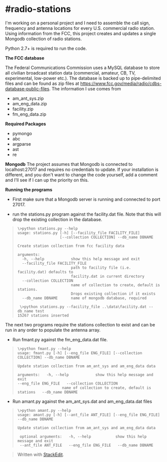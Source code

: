 #radio-stations
===============


I'm working on a personal project and I need to assemble the call sign, frequency and antenna locations for every U.S. commercial radio station. Using information from the FCC, this project creates and updates a single Mongodb collection of radio stations.

Python 2.7+ is required to run the code.

**The FCC database**

The Federal Communications Commission uses a MySQL database to store all civilian broadcast station data (commercial, amateur, CB, TV, experimental, low-power etc.). The database is backed up to pipe-delimited files and can be found as zip files at https://www.fcc.gov/media/radio/cdbs-database-public-files. The information I use comes from

 - am_ant_sys.zip
 - am_eng_data.zip
 - facility.zip
 - fm_eng_data.zip

**Required Packages**

 - pymongo
 - abc
 - argparse
 - ast
 - re

**Mongodb**
The project assumes that Mongodb is connected to localhost:27017 and requires no credentials to update. If your installation is different, and you don't want to change the code yourself, add a comment and I'll see if I can up the priority on this.

**Running the programs**

 - First make sure that a Mongodb server is running and connected to
   port 27017.
   
 - run the stations.py program against the facility.dat file. Note that this will drop the existing collection in the database.

>     \>python stations.py --help
>     usage: stations.py [-h] [--facility_file FACILITY_FILE]
>                        [--collection COLLECTION] --db_name DBNAME
>     
>     Create station collection from fcc facility data
>     
>     arguments:
>       -h, --help            show this help message and exit
>       --facility_file FACILITY_FILE
>                             path to facility file (i.e. facility.dat) defaults to
>                             facility.dat in current directory
>       --collection COLLECTION
>                             name of collection to create, default is stations.
>                             Drops existing collection if it exists
>       --db_name DBNAME      name of mongodb database, required
>      
>      \>python stations.py --facility_file ..\data\facility.dat --db_name test
>     15267 stations inserted

The next two programs require the stations collection to exist and can be run in any order to populate the antenna array.

 - Run fmant.py against the fm_eng_data.dat file.
 

>     \>python fmant.py --help 
>     usage: fmant.py [-h] [--eng_file ENG_FILE] [--collection COLLECTION] --db_name DBNAME
> 
>     Update station collection from am_ant_sys and am_eng_data data
> 
>     arguments:   -h, --help            show this help message and exit  
>     --eng_file ENG_FILE   --collection COLLECTION
>                         name of collection to create, default is stations   --db_name DBNAME
> 

- Run amant.py against the am_ant_sys.dat and am_eng_data.dat files

>     \>python amant.py --help 
>     usage: amant.py [-h] [--ant_file ANT_FILE] [--eng_file ENG_FILE] --db_name DBNAME
> 
>     Update station collection from am_ant_sys and am_eng_data data
> 
>      optional arguments:   -h, --help           show this help message and exit   
>      --ant_file ANT_FILE   --eng_file ENG_FILE   --db_name DBNAME
> 
 
>Written with [StackEdit](https://stackedit.io/).
